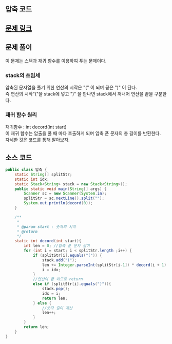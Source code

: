 ## 압축 코드 

## [문제 링크](https://www.acmicpc.net/problem/1662)

## 문제 풀이
이 문제는 스택과 재귀 함수를 이용하여 푸는 문제이다. </br>

### stack의 쓰임세
압축된 문자열을 풀기 위한 연산의 시작은 "(" 이 되며 끝은 ")" 이 된다.  </br> 
즉 연산의 시작"("을 stack에 넣고 ")" 을 만나면 stack에서 꺼내어 연산을 끝을 구분한다. </br>

### 재귀 함수 원리
재귀함수 : int decord(int start) </br>
이 재귀 함수는 압출을 풀 때 마다 호출하게 되며 압축 푼 문자의 총 길이를 반환한다. </br>
자세한 것은 코드를 통해 알아보자. </br>
 

## 소스 코드

```java
public class 압축 {
    static String[] splitStr;
    static int idx;
    static Stack<String> stack = new Stack<String>();
    public static void main(String[] args) {
        Scanner sc = new Scanner(System.in);
        splitStr = sc.nextLine().split("");
        System.out.println(decord(0));
    }

    /**
     * 
     * @param start : 숫자의 시작
     * @return
     */
    static int decord(int start){
        int len = 0; //압축 푼 문자 길이
        for (int i = start; i < splitStr.length ;i++) {
            if (splitStr[i].equals("(")) {
                stack.add("(");
                len += Integer.parseInt(splitStr[i-1]) * decord(i + 1)  - 1; // 문자 길이 계산
                i = idx;
            } 
            //연산의 끝 이므로 return
            else if (splitStr[i].equals(")")){
                stack.pop();
                idx = i;
                return len;
            } else {
                //숫자 길이 계산
                len++;
            }
        }
        return len;
    }
}

```